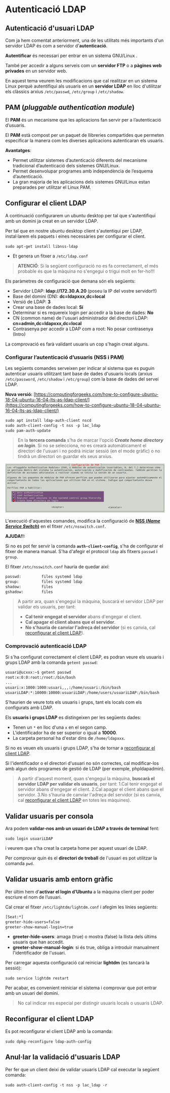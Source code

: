 # Autenticació LDAP

## Autenticació d'usuari LDAP

Com ja hem comentat anteriorment, una de les utilitats més importants d'un servidor LDAP és com a servidor d'**autenticació**.

**Autentificar** és necessari per entrar en un sistema GNU/Linux .

També per accedir a alguns serveis com un **servidor FTP** o a **pàgines web privades** en un servidor web.

En aquest tema veurem les modificacions que cal realitzar en un sistema Linux perquè autentifiqui als usuaris en un **servidor LDAP** en lloc d'utilitzar els clàssics arxius `/etc/passwd`, `/etc/group` i `/etc/shadow`.

## PAM \(_pluggable authentication module_\)

El **PAM** és un mecanisme que les aplicacions fan servir per a l’autenticació d’usuaris.

El **PAM** està compost per un paquet de llibreries compartides que permeten especificar la manera com les diverses aplicacions autenticaran els usuaris.

**Avantatges**:

* Permet utilitzar sistemes d’autenticació diferents del mecanisme tradicional d’autenticació dels sistemes GNU/Linux.
* Permet desenvolupar programes amb independència de l’esquema d’autenticació.
* La gran majoria de les aplicacions dels sistemes GNU/Linux estan preparades per utilitzar el Linux PAM.

## Configurar el client LDAP

A continuació configurarem un ubuntu desktop per tal que s'autentifiqui amb un domini ja creat en un servidor LDAP.

Per tal que en nostre ubuntu desktop client s'autentiqui per LDAP, instal·larem els paquets i eines necessàries per configurar el client.

`sudo apt-get install libnss-ldap`

* Et genera un fitxer a `/etc/ldap.conf`

> **ATENCIÓ**: Si la següent configuració no es fa correctament, el més probable és que la màquina no s'engegui o trigui molt en fer-ho!!!

Els paràmetres de configuració que demana són els següents:

* Servidor LDAP: **ldap://172.30.A.20** \(poseu la IP del vostre servidor!!\)
* Base del domini \(DN\): **dc=ldapxxx,dc=local**
* Versió de LDAP: **3**
* Crear una base de dades local: **Sí**
* Determinar si es requereix login per accedir a la base de dades: **No**
* CN \(common name\) de l'usuari administrador del directori LDAP: **cn=admin,dc=ldapxxx,dc=local**
* Contrasenya per accedir a LDAP com a root: No posar contrasenya \(Intro\)

La comprovació es farà validant usuaris un cop s'hagin creat alguns.

### Configurar l’autenticació d’usuaris \(NSS i PAM\)

Les següents comandes serveixen per indicar al sistema que es puguin autenticar usuaris utilitzant tant base de dades d'usuaris locals \(arxius `/etc/password`, `/etc/shadow` i `/etc/group`\) com la base de dades del servei LDAP.

**Nova versió:** [https://computingforgeeks.com/how-to-configure-ubuntu-18-04-ubuntu-16-04-lts-as-ldap-client/](https://computingforgeeks.com/how-to-configure-ubuntu-18-04-ubuntu-16-04-lts-as-ldap-client/)

```text
sudo apt install ldap-auth-client nscd
sudo auth-client-config -t nss -p lac_ldap
sudo pam-auth-update
```

> En la **tercera comanda** s'ha de marcar l'opció _**Create home directory on login**_. Si no se selecciona, no es crearà automàticament el directori de l'usuari i no podrà iniciar sessió \(en el mode gràfic\) o no tindrà un directori on guardar els seus arxius.

![](../../.gitbook/assets/uf2-nsspam.png)

L'execució d'aquestes comandes, modifica la configuració de [**NSS \(**_**Name Service Switch**_**\)**](https://es.wikipedia.org/wiki/Name_Service_Switch) en el fitxer `/etc/nsswitch.conf`.

**AJUDA!!:**

Si no es pot fer servir la comanda **`auth-client-config`**, s'ha de configurar el fitxer de manera manual. S'ha d'afegir el protocol `ldap` als fitxers `passwd` i `group`.

El fitxer `/etc/nsswitch.conf` hauria de quedar així:

```text
passwd:         files systemd ldap
group:          files systemd ldap
shadow:         files
gshadow:        files
```

> A partir ara, quan s'engegui la màquina, buscarà el servidor LDAP per validar els usuaris, per tant:
>
> * **Cal tenir engegat el servidor** abans d'engegar el client.
> * **Cal apagar el client abans que el servidor**.
> * **No s'hauria de canviar l'adreça del servidor** \(si es canvia, cal [reconfigurar el client LDAP](uf2-auteticacio-ldap.md#reconfigurar-el-client-ldap)\).

### Comprovació autenticació LDAP

Si s'ha configurat correctament el client LDAP, es podran veure els usuaris i grups LDAP amb la comanda `getent passwd`:

```text
usuari@ucxxx:~$ getent passwd
root:x:0:0:root:/root:/bin/bash
...
usuari:x:1000:1000:usuari,,,:/home/usuari:/bin/bash
usuariLDAP:*:10000:10000:usuariLDAP:/home/users/usuariLDAP:/bin/bash
```

S'haurien de veure tots els usuaris i grups, tant els locals com els configurats amb LDAP.

Els **usuaris i grups LDAP** es distingeixen per les següents dades:

* Tenen un `*` en lloc d'una `x` en el segon camp.
* L'identificador ha de ser superior o igual a **10000**.
* La carpeta personal ha d'estar dins de `/home/ldapxxx`.

Si no es veuen els usuaris i grups LDAP, s'ha de tornar a [reconfigurar el client LDAP](uf2-auteticacio-ldap.md#reconfigurar-el-client-ldap).

Si l'identificador o el directori d'usuari no són correctes, cal modificar-los amb algun dels programes de gestió de LDAP \(per exemple, phpldapadmin\).

> A partir d'aquest moment, quan s'engegui la màquina, **buscarà el servidor LDAP per validar els usuaris**, per tant: 1.Cal tenir engegat el servidor abans d'engegar el client. 2.Cal apagar el client abans que el servidor. 3.No s'hauria de canviar l'adreça del servidor \(si es canvia, cal [reconfigurar el client LDAP](uf2-auteticacio-ldap.md#reconfigurar-el-client-ldap) en totes les màquines\).

## Validar usuaris per consola

Ara podem **validar-nos amb un usuari de LDAP a través de terminal** fent:

`sudo login usuariLDAP`

i veurem que s'ha creat la carpeta home per aquest usuari de LDAP.

Per comprovar quin és el **directori de treball** de l'usuari es pot utilitzar la comanda `pwd`.

## Validar usuaris amb entorn gràfic

Per últim hem d'**activar el login d’Ubuntu** a la màquina client per poder escriure el nom de l’usuari.

Cal crear el fitxer `/etc/lightdm/lightdm.conf` i afegim les línies següents:

```text
[Seat:*] 
greeter-hide-users=false
greeter-show-manual-login=true
```

* **greeter-hide-users**: amaga \(true\) o mostra \(false\) la llista dels últims usuaris que han accedit.
* **greeter-show-manual-login**: si és true, obliga a introduir manualment l'identificador de l'usuari.

Per carregar aquesta configuració cal reiniciar **lightdm** \(es tancarà la sessió\):

`sudo service lightdm restart`

Per acabar, es convenient reiniciar el sistema i comprovar que pot entrar amb un usuari del domini.

> No cal indicar res especial per distingir usuaris locals o usuaris LDAP.

## Reconfigurar el client LDAP

Es pot reconfigurar el client LDAP amb la comanda:

`sudo dpkg-reconfigure ldap-auth-config`

## Anul·lar la validació d'usuaris LDAP

Per fer que un client deixi de validar usuaris LDAP cal executar la següent comanda:

`sudo auth-client-config -t nss -p lac_ldap -r`


